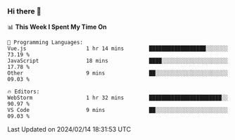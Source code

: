 ### Hi there 👋

<!--
**asdf12303116/asdf12303116** is a ✨ _special_ ✨ repository because its `README.md` (this file) appears on your GitHub profile.

Here are some ideas to get you started:

- 🔭 I’m currently working on ...
- 🌱 I’m currently learning ...
- 👯 I’m looking to collaborate on ...
- 🤔 I’m looking for help with ...
- 💬 Ask me about ...
- 📫 How to reach me: ...
- 😄 Pronouns: ...
- ⚡ Fun fact: ...
-->

<!--START_SECTION:waka-->
📊 **This Week I Spent My Time On** 

```text
💬 Programming Languages: 
Vue.js                   1 hr 14 mins        ██████████████████░░░░░░░   73.19 % 
JavaScript               18 mins             ████░░░░░░░░░░░░░░░░░░░░░   17.78 % 
Other                    9 mins              ██░░░░░░░░░░░░░░░░░░░░░░░   09.03 % 

🔥 Editors: 
WebStorm                 1 hr 32 mins        ███████████████████████░░   90.97 % 
VS Code                  9 mins              ██░░░░░░░░░░░░░░░░░░░░░░░   09.03 % 
```


 Last Updated on 2024/02/14 18:31:53 UTC
<!--END_SECTION:waka-->
